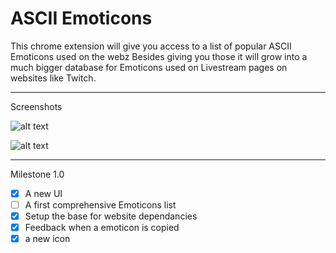 ASCII Emoticons
===============

This chrome extension will give you access to a list of popular ASCII Emoticons used on the webz
Besides giving you those it will grow into a much bigger database for Emoticons used on Livestream pages on
websites like Twitch.

***

Screenshots

![alt text](http://i.imgur.com/xAUDOR4.png "Work in Progress")

![alt text](http://i.imgur.com/2EdlrdD.gif "short preview")

***

Milestone 1.0

- [X] A new UI
- [ ] A first comprehensive Emoticons list
- [X] Setup the base for website dependancies
- [X] Feedback when a emoticon is copied
- [X] a new icon